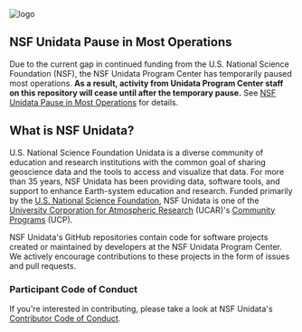 ![logo](https://www.unidata.ucar.edu/images/logos/NSF-Unidata_lockup_horizontal_2024.png)

## NSF Unidata Pause in Most Operations

Due to the current gap in continued funding from the U.S. National Science Foundation (NSF), the NSF Unidata Program Center has temporarily paused most operations. **As a result, activity from Unidata Program Center staff on this repository will cease until after the temporary pause.** See [NSF Unidata Pause in Most Operations](https://www.unidata.ucar.edu/blogs/news/entry/nsf-unidata-pause-in-most) for details.

## What is NSF Unidata?

U.S. National Science Foundation Unidata is a diverse community of education and research institutions with the common goal 
of sharing geoscience data and the tools to access and visualize that data. For more than 35 years, 
NSF Unidata has been providing data, software tools, and support to enhance Earth-system education 
and research. Funded primarily by the [U.S. National Science Foundation](http://nsf.gov/), NSF Unidata is one of 
the [University Corporation for Atmospheric Research](https://www2.ucar.edu/) (UCAR)'s 
[Community Programs](https://www.ucar.edu/ucp) (UCP). 

NSF Unidata's GitHub repositories contain code for software projects created or maintained by
developers at the NSF Unidata Program Center. We actively encourage contributions to these projects
in the form of issues and pull requests.

### Participant Code of Conduct
If you're interested in contributing, please take a look at NSF Unidata's
[Contributor Code of Conduct](https://github.com/Unidata/.github/blob/main/CODE_OF_CONDUCT.md).
